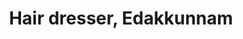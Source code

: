 ---
title: "Hair dresser, Edakkunnam"
url: /edakkunnam/hair-dresser-edakkunnam/
shop: hairdresser
---